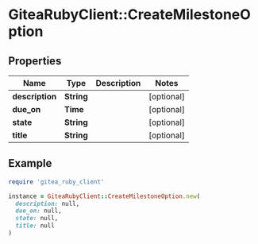 # GiteaRubyClient::CreateMilestoneOption

## Properties

| Name | Type | Description | Notes |
| ---- | ---- | ----------- | ----- |
| **description** | **String** |  | [optional] |
| **due_on** | **Time** |  | [optional] |
| **state** | **String** |  | [optional] |
| **title** | **String** |  | [optional] |

## Example

```ruby
require 'gitea_ruby_client'

instance = GiteaRubyClient::CreateMilestoneOption.new(
  description: null,
  due_on: null,
  state: null,
  title: null
)
```

